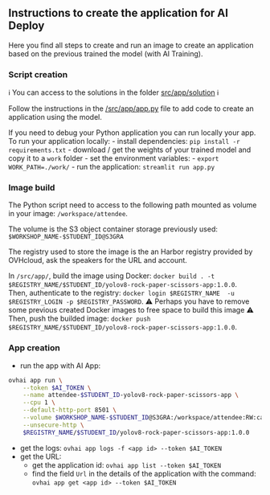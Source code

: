 ## Instructions to create the application for AI Deploy

Here you find all steps to create and run an image to create an application based on the previous trained the model (with AI Training).

### Script creation

ℹ️ You can access to the solutions in the folder [src/app/solution](../src/app/solution) ℹ️

Follow the instructions in the [/src/app/app.py](../src/app/app.py) file to add code to create an application using the model.

If you need to debug your Python application you can run locally your app.
To run your application locally:
	- install dependencies: `pip install -r requirements.txt`
	- download / get the weights of your trained model and copy it to a `work` folder
	- set the environment variables:
		- `export WORK_PATH=./work/`
	- run the application: `streamlit run app.py`

### Image build

The Python script need to access to the following path mounted as volume in your image: `/workspace/attendee`.

The volume is the S3 object container storage previously used: `$WORKSHOP_NAME-$STUDENT_ID@S3GRA`

The registry used to store the image is the an Harbor registry provided by OVHcloud, ask the speakers for the URL and account.

In `/src/app/`, build the image using Docker: `docker build . -t $REGISTRY_NAME/$STUDENT_ID/yolov8-rock-paper-scissors-app:1.0.0`.  
Then, authenticate to the registry: `docker login $REGISTRY_NAME  -u $REGISTRY_LOGIN -p $REGISTRY_PASSWORD`.
⚠️ Perhaps you have to remove some previous created Docker images to free space to build this image ⚠️
Then, push the builded image: `docker push $REGISTRY_NAME/$STUDENT_ID/yolov8-rock-paper-scissors-app:1.0.0`.

### App creation

 - run the app with AI App:
```bash
ovhai app run \
    --token $AI_TOKEN \
    --name attendee-$STUDENT_ID-yolov8-rock-paper-scissors-app \
    --cpu 1 \
    --default-http-port 8501 \
    --volume $WORKSHOP_NAME-$STUDENT_ID@S3GRA:/workspace/attendee:RW:cache \
    --unsecure-http \
    $REGISTRY_NAME/$STUDENT_ID/yolov8-rock-paper-scissors-app:1.0.0
```
- get the logs: `ovhai app logs -f <app id> --token $AI_TOKEN`
- get the URL:
	- get the application id: `ovhai app list --token $AI_TOKEN` 
	- find the field `Url` in the details of the application with the command: `ovhai app get <app id> --token $AI_TOKEN`
	